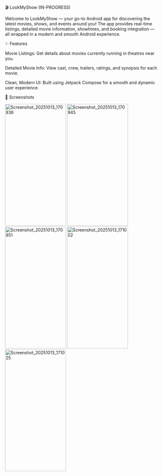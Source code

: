 🎬 LookMyShow (IN-PROGRESS)

Welcome to LookMyShow — your go-to Android app for discovering the latest movies, shows, and events around you!
The app provides real-time listings, detailed movie information, showtimes, and booking integration — all wrapped in a modern and smooth Android experience.

✨ Features

Movie Listings: Get details about movies currently running in theatres near you.

Detailed Movie Info: View cast, crew, trailers, ratings, and synopsis for each movie.

Clean, Modern UI: Built using Jetpack Compose for a smooth and dynamic user experience.

📸 Screenshots

<img width="200" height="400" alt="Screenshot_20251013_170936" src="https://github.com/user-attachments/assets/f61061b7-e6a9-445a-8ce4-a73f18380fac" />
<img width="200" height="400" alt="Screenshot_20251013_170945" src="https://github.com/user-attachments/assets/66dca366-a564-43be-8838-ae693dcf2ff3" />
<img width="200" height="400" alt="Screenshot_20251013_170951" src="https://github.com/user-attachments/assets/e1253620-8648-4c03-9930-605599512f1b" />
<img width="200" height="400" alt="Screenshot_20251013_171002" src="https://github.com/user-attachments/assets/290cef94-92f5-44ad-b456-c7a492faa0db" />
<img width="200" height="400" alt="Screenshot_20251013_171025" src="https://github.com/user-attachments/assets/6420a812-dbae-441e-bffa-25cae39b9127" />
